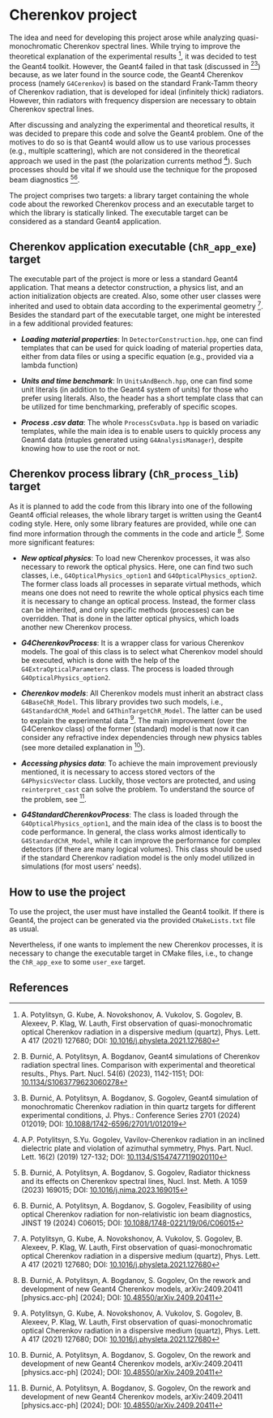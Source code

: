 # Cherenkov project
The idea and need for developing this project arose while analyzing quasi-monochromatic
Cherenkov spectral lines. While trying to improve the theoretical explanation of the
experimental results [^1], it was decided to test the Geant4 toolkit. However, the Geant4
failed in that task (discussed in [^2][^3]) because, as we later found in the source code,
the Geant4 Cherenkov process (namely `G4Cerenkov`) is based on the standard Frank-Tamm
theory of Cherenkov radiation, that is developed for ideal (infinitely thick) radiators.
However, thin radiators with frequency dispersion are necessary to obtain Cherenkov
spectral lines.

After discussing and analyzing the experimental and theoretical results, it was decided
to prepare this code and solve the Geant4 problem. One of the motives to do so is that
Geant4 would allow us to use various processes (e.g., multiple scattering), which are
not considered in the theoretical approach we used in the past (the polarization
currents method [^4]). Such processes should be vital if we should use the technique
for the proposed beam diagnostics [^5][^6].

The project comprises two targets: a library target containing the whole code
about the reworked Cherenkov process and an executable target to which the
library is statically linked. The executable target can be considered as a
standard Geant4 application.

## Cherenkov application executable (`ChR_app_exe`) target
The executable part of the project is more or less a standard Geant4 application.
That means a detector construction, a physics list, and an action initialization
objects are created. Also, some other user classes were inherited and used to
obtain data according to the experimental geometry [^1].
Besides the standard part of the executable target, one might be interested in
a few additional provided features:
- ***Loading material properties***: In `DetectorConstruction.hpp`, one can find
templates that can be used for quick loading of material properties data, either
from data files or using a specific equation (e.g., provided via a lambda function)

- ***Units and time benchmark***: In `UnitsAndBench.hpp`, one can find some unit literals
(in addition to the Geant4 system of units) for those who prefer using literals.
Also, the header has a short template class that can be utilized for time
benchmarking, preferably of specific scopes.

- ***Process .csv data***: The whole `ProcessCsvData.hpp` is based on variadic templates,
while the main idea is to enable users to quickly process any Geant4 data (ntuples
generated using `G4AnalysisManager`), despite knowing how to use the root or not.

## Cherenkov process library (`ChR_process_lib`) target
As it is planned to add the code from this library into one of the following Geant4
official releases, the whole library target is written using the Geant4 coding style.
Here, only some library features are provided, while one can find more information
through the comments in the code and article [^7]. Some more significant features:

- ***New optical physics***: To load new Cherenkov processes, it was also necessary to
rework the optical physics. Here, one can find two such classes, i.e.,
`G4OpticalPhysics_option1` and `G4OpticalPhysics_option2`. The former class loads all
processes in separate virtual methods, which means one does not need to rewrite the
whole optical physics each time it is necessary to change an optical process.
Instead, the former class can be inherited, and only specific methods (processes)
can be overridden. That is done in the latter optical physics, which loads another
new Cherenkov process.

- ***G4CherenkovProcess***: It is a wrapper class for various Cherenkov models. The goal
of this class is to select what Cherenkov model should be executed, which is done
with the help of the `G4ExtraOpticalParameters` class. The process is loaded through
`G4OpticalPhysics_option2`.

- ***Cherenkov models***: All Cherenkov models must inherit an abstract class
`G4BaseChR_Model`. This library provides two such models, i.e., `G4StandardChR_Model`
and `G4ThinTargetChR_Model`. The latter can be used to explain the experimental
data [^1]. The main improvement (over the G4Cerenkov class) of the former (standard)
model is that now it can consider any refractive index dependencies through new physics
tables (see more detailed explanation in [^7]).

- ***Accessing physics data***: To achieve the main improvement previously mentioned, it
is necessary to access stored vectors of the `G4PhysicsVector` class. Luckily, those
vectors are protected, and using `reinterpret_cast` can solve the problem. To
understand the source of the problem, see [^7].

- ***G4StandardCherenkovProcess***: The class is loaded through the
`G4OpticalPhysics_option1`, and the main idea of the class is to boost the code
performance. In general, the class works almost identically to `G4StandardChR_Model`,
while it can improve the performance for complex detectors (if there are many
logical volumes). This class should be used if the standard Cherenkov radiation
model is the only model utilized in simulations (for most users' needs).

## How to use the project
To use the project, the user must have installed the Geant4 toolkit. If there is
Geant4, the project can be generated via the provided `CMakeLists.txt` file as usual.

Nevertheless, if one wants to implement the new Cherenkov processes, it is
necessary to change the executable target in CMake files, i.e., to change the
`ChR_app_exe` to some `user_exe` target.
## References
[^1]: A. Potylitsyn, G. Kube, A. Novokshonov, A. Vukolov, S. Gogolev, B. Alexeev,
P. Klag, W. Lauth, First observation of quasi-monochromatic optical Cherenkov
radiation in a dispersive medium (quartz), Phys. Lett. A 417 (2021) 127680;
DOI: [10.1016/j.physleta.2021.127680](https://www.sciencedirect.com/science/article/pii/S0375960121005442)

[^2]: B. Đurnić, A. Potylitsyn, A. Bogdanov, Geant4 simulations of Cherenkov radiation
spectral lines. Comparison with experimental and theoretical results., Phys. Part. Nucl.
54(6) (2023), 1142-1151; DOI: [10.1134/S1063779623060278](https://link.springer.com/article/10.1134/S1063779623060278)

[^3]: B. Đurnić, A. Potylitsyn, A. Bogdanov, S. Gogolev, Geant4 simulation of monochromatic
Cherenkov radiation in thin quartz targets for different experimental conditions, J. Phys.:
Conference Series 2701 (2024) 012019; DOI: [10.1088/1742-6596/2701/1/012019](https://iopscience.iop.org/article/10.1088/1742-6596/2701/1/012019)

[^4]: A.P. Potylitsyn, S.Yu. Gogolev, Vavilov-Cherenkov radiation in an inclined
dielectric plate and violation of azimuthal symmetry, Phys. Part. Nucl. Lett. 16(2) (2019)
127-132; DOI: [10.1134/S1547477119020110](https://link.springer.com/article/10.1134/S1547477119020110)

[^5]: B. Đurnić, A. Potylitsyn, A. Bogdanov, S. Gogolev, Radiator thickness and its
effects on Cherenkov spectral lines, Nucl. Inst. Meth. A 1059 (2023) 169015;
DOI: [10.1016/j.nima.2023.169015](https://www.sciencedirect.com/science/article/pii/S016890022301015X)

[^6]: B. Đurnić, A. Potylitsyn, A. Bogdanov, S. Gogolev, Feasibility of using optical
Cherenkov radiation for non-relativistic ion beam diagnostics, JINST 19 (2024) C06015;
DOI: [10.1088/1748-0221/19/06/C06015](https://iopscience.iop.org/article/10.1088/1748-0221/19/06/C06015)

[^7]: B. Đurnić, A. Potylitsyn, A. Bogdanov, S. Gogolev, On the rework and
development of new Geant4 Cherenkov models, arXiv:2409.20411 [physics.acc-ph] (2024);
DOI: [10.48550/arXiv.2409.20411](https://doi.org/10.48550/arXiv.2409.20411)